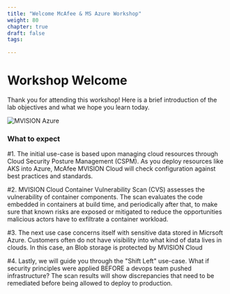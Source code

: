 ```yaml
---
title: "Welcome McAfee & MS Azure Workshop"
weight: 80
chapter: true
draft: false
tags:
  
---
```


# Workshop Welcome

Thank you for attending this workshop! Here is a brief introduction of the lab objectives and what we hope you learn today. 


![MVISION Azure](/images/mfe/McAfee-Microsoft-Azure.jpg?classes=border,shadow)


### What to expect ###

#1. The initial use-case is based upon managing cloud resources through Cloud Security Posture Management (CSPM). As you deploy resources like AKS into Azure,
   McAfee MVISION Cloud will check configuration against best practices and standards.

#2. MVISION Cloud Container Vulnerability Scan (CVS) assesses the vulnerability of container components. The scan evaluates the code embedded in containers at build    time, and periodically after that, to make sure that known risks are exposed or mitigated to reduce the opportunities malicious actors have to exfiltrate a          container workload.

#3. The next use case concerns itself with sensitive data stored in Micrsoft Azure. Customers often do not have visibility into what kind of data lives in clouds. 
   In this case, an Blob storage is protected by MVISION Cloud 

#4. Lastly, we will guide you through the "Shift Left" use-case. What if security principles were applied BEFORE a devops team pushed infrastructure? 
   The scan results will show discrepancies that need to be remediated before being allowed to deploy to production. 
